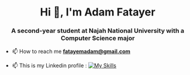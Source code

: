 <h1 align="center">Hi 👋, I'm Adam Fatayer</h1>
<h3 align="center">A second-year student at Najah National University with a Computer Science major </h3>

- 📫 How to reach me **fatayemadam@gmail.com**


- 📫 This is my Linkedin profile : [![My Skills](https://skillicons.dev/icons?i=linkedin)](https://www.linkedin.com/in/adam-fatayer-a6a347356)
